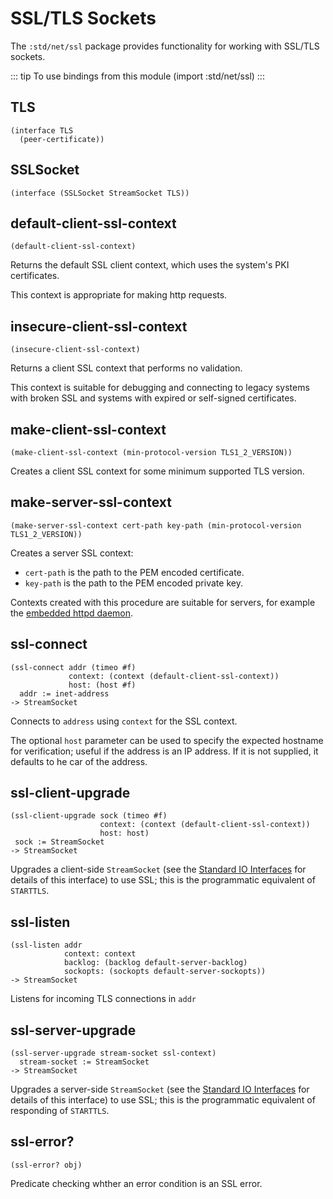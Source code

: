 # SSL/TLS Sockets

The `:std/net/ssl` package provides functionality for working with SSL/TLS sockets.

::: tip To use bindings from this module
(import :std/net/ssl)
:::

## TLS
```
(interface TLS
  (peer-certificate))
```

## SSLSocket
```
(interface (SSLSocket StreamSocket TLS))
```

## default-client-ssl-context
```
(default-client-ssl-context)
```

Returns the default SSL client context, which uses the system's PKI certificates.

This context is appropriate for making http requests.

## insecure-client-ssl-context
```
(insecure-client-ssl-context)
```

Returns a client SSL context that performs no validation.

This context is suitable for debugging and connecting to legacy
systems with broken SSL and systems with expired or self-signed
certificates.

## make-client-ssl-context
```
(make-client-ssl-context (min-protocol-version TLS1_2_VERSION))
```

Creates a client SSL context for some minimum supported TLS version.

## make-server-ssl-context
```
(make-server-ssl-context cert-path key-path (min-protocol-version TLS1_2_VERSION))
```

Creates a server SSL context:
- `cert-path` is the path to the PEM encoded certificate.
- `key-path` is the path to the PEM encoded private key.

Contexts created with this procedure are suitable for servers, for
example the [embedded httpd daemon](httpd.md).

## ssl-connect
```
(ssl-connect addr (timeo #f)
             context: (context (default-client-ssl-context))
             host: (host #f)
  addr := inet-address
-> StreamSocket
```

Connects to `address` using `context` for the SSL context.

The optional `host` parameter can be used to specify the expected
hostname for verification; useful if the address is an IP address.  If
it is not supplied, it defaults to he car of the address.

## ssl-client-upgrade
```
(ssl-client-upgrade sock (timeo #f)
                    context: (context (default-client-ssl-context))
                    host: host)
 sock := StreamSocket
-> StreamSocket
```

Upgrades a client-side `StreamSocket` (see the [Standard IO
Interfaces](/refernce/std/stdio.md) for details of this interface) to
use SSL; this is the programmatic equivalent of `STARTTLS`.

## ssl-listen
```
(ssl-listen addr
            context: context
            backlog: (backlog default-server-backlog)
            sockopts: (sockopts default-server-sockopts))
-> StreamSocket
```

Listens for incoming TLS connections in `addr`

## ssl-server-upgrade
```
(ssl-server-upgrade stream-socket ssl-context)
  stream-socket := StreamSocket
-> StreamSocket
```

Upgrades a server-side `StreamSocket` (see the [Standard IO
Interfaces](/refernce/std/stdio.md) for details of this interface) to
use SSL; this is the programmatic equivalent of responding of `STARTTLS`.


## ssl-error?
```
(ssl-error? obj)
```

Predicate checking whther an error condition is an SSL error.
